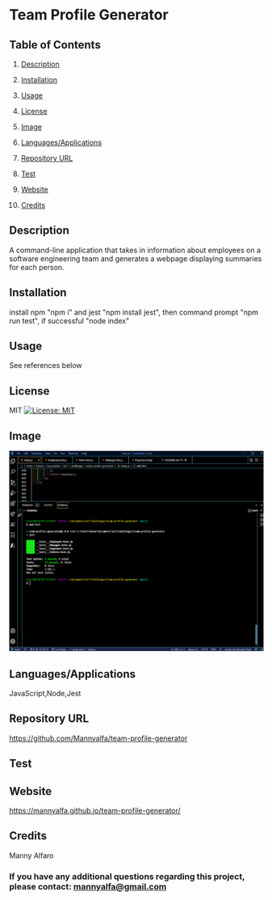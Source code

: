 # Team Profile Generator
  
## Table of Contents

1. [Description](#description)

2. [Installation](#installation)

3. [Usage](#usage)

4. [License](#license)

5. [Image](#Image)

6. [Languages/Applications](#languages-applications)

7. [Repository URL](#repository-url)

8. [Test](#test)

9. [Website](#website)

10. [Credits](#credits)

## Description
A command-line application that takes in information about employees on a software engineering team and generates a webpage displaying summaries for each person.

## Installation
install npm "npm i" and jest "npm install jest", then command prompt "npm run test", if successful "node index"

## Usage
See references below

## License
MIT [![License: MIT](https://img.shields.io/badge/License-MIT-yellow.svg)](https://opensource.org/licenses/MIT)

## Image
![screenshot](https://github.com/Mannyalfa/team-profile-generator/blob/main/assets/testShot.png)

## Languages/Applications
JavaScript,Node,Jest

## Repository URL
https://github.com/Mannyalfa/team-profile-generator

## Test

## Website
https://mannyalfa.github.io/team-profile-generator/
    
## Credits
Manny Alfaro

### If you have any additional questions regarding this project, please contact: mannyalfa@gmail.com
